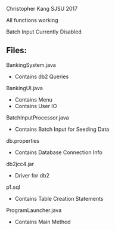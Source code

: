 Christopher Kang
SJSU
2017

All functions working

Batch Input Currently Disabled

Files:
--------------------------
BankingSystem.java
- Contains db2 Queries

BankingUI.java
- Contains Menu
- Contains User IO

BatchInputProcessor.java
- Contains Batch Input for Seeding Data

db.properties
- Contains Database Connection Info

db2jcc4.jar
- Driver for db2

p1.sql
- Contains Table Creation Statements

ProgramLauncher.java
- Contains Main Method
